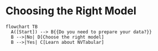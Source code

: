 # Choosing the Right Model

```{mermaid}
flowchart TB
  A([Start]) --> B{{Do you need to prepare your data?}}
  B -->|No| D[Choose the right model]
  B -->|Yes| C[Learn about NVTabular]
```